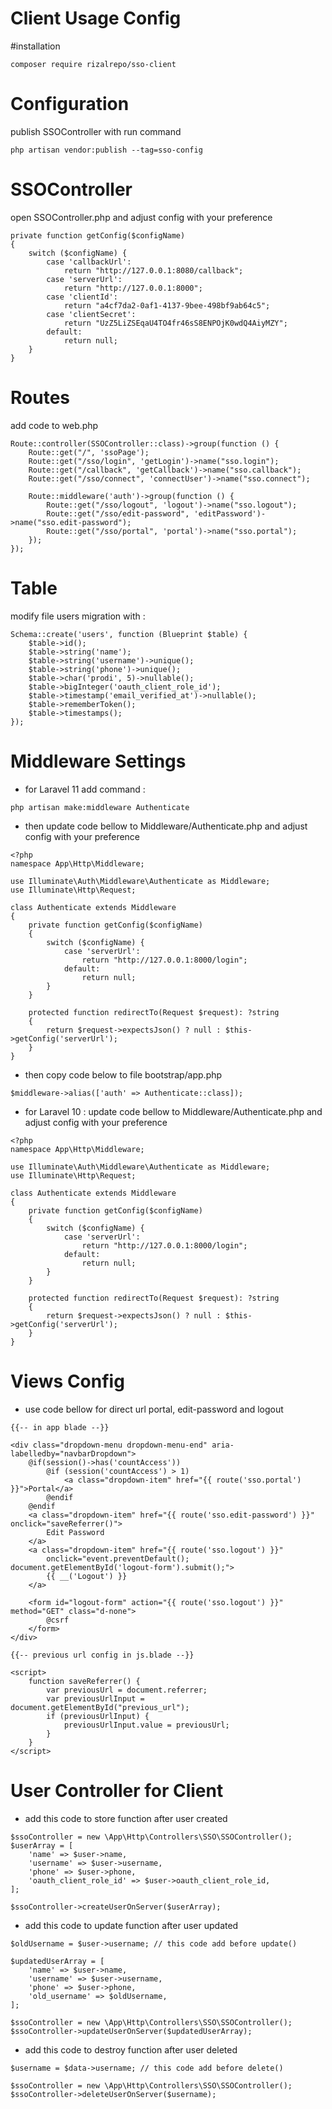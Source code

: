 # Client Usage Config

#installation
```
composer require rizalrepo/sso-client
```

# Configuration

publish SSOController with run command

```
php artisan vendor:publish --tag=sso-config
```

# SSOController

open SSOController.php and adjust config with your preference

```
private function getConfig($configName)
{
    switch ($configName) {
        case 'callbackUrl':
            return "http://127.0.0.1:8080/callback";
        case 'serverUrl':
            return "http://127.0.0.1:8000";
        case 'clientId':
            return "a4cf7da2-0af1-4137-9bee-498bf9ab64c5";
        case 'clientSecret':
            return "UzZ5LiZSEqaU4TO4fr46sS8ENPOjK0wdQ4AiyMZY";
        default:
            return null;
    }
}
```

# Routes

add code to web.php

```
Route::controller(SSOController::class)->group(function () {
    Route::get("/", 'ssoPage');
    Route::get("/sso/login", 'getLogin')->name("sso.login");
    Route::get("/callback", 'getCallback')->name("sso.callback");
    Route::get("/sso/connect", 'connectUser')->name("sso.connect");

    Route::middleware('auth')->group(function () {
        Route::get("/sso/logout", 'logout')->name("sso.logout");
        Route::get("/sso/edit-password", 'editPassword')->name("sso.edit-password");
        Route::get("/sso/portal", 'portal')->name("sso.portal");
    });
});
```

# Table

modify file users migration with :

```
Schema::create('users', function (Blueprint $table) {
    $table->id();
    $table->string('name');
    $table->string('username')->unique();
    $table->string('phone')->unique();
    $table->char('prodi', 5)->nullable();
    $table->bigInteger('oauth_client_role_id');
    $table->timestamp('email_verified_at')->nullable();
    $table->rememberToken();
    $table->timestamps();
});
```

# Middleware Settings

-   for Laravel 11 add command :

```
php artisan make:middleware Authenticate
```

-   then update code bellow to Middleware/Authenticate.php and adjust config with your preference

```
<?php
namespace App\Http\Middleware;

use Illuminate\Auth\Middleware\Authenticate as Middleware;
use Illuminate\Http\Request;

class Authenticate extends Middleware
{
    private function getConfig($configName)
    {
        switch ($configName) {
            case 'serverUrl':
                return "http://127.0.0.1:8000/login";
            default:
                return null;
        }
    }

    protected function redirectTo(Request $request): ?string
    {
        return $request->expectsJson() ? null : $this->getConfig('serverUrl');
    }
}
```

-   then copy code below to file bootstrap/app.php

```
$middleware->alias(['auth' => Authenticate::class]);
```

-   for Laravel 10 : update code bellow to Middleware/Authenticate.php and adjust config with your preference

```
<?php
namespace App\Http\Middleware;

use Illuminate\Auth\Middleware\Authenticate as Middleware;
use Illuminate\Http\Request;

class Authenticate extends Middleware
{
    private function getConfig($configName)
    {
        switch ($configName) {
            case 'serverUrl':
                return "http://127.0.0.1:8000/login";
            default:
                return null;
        }
    }

    protected function redirectTo(Request $request): ?string
    {
        return $request->expectsJson() ? null : $this->getConfig('serverUrl');
    }
}
```

# Views Config

-   use code bellow for direct url portal, edit-password and logout

```
{{-- in app blade --}}

<div class="dropdown-menu dropdown-menu-end" aria-labelledby="navbarDropdown">
    @if(session()->has('countAccess'))
        @if (session('countAccess') > 1)
            <a class="dropdown-item" href="{{ route('sso.portal') }}">Portal</a>
        @endif
    @endif
    <a class="dropdown-item" href="{{ route('sso.edit-password') }}" onclick="saveReferrer()">
        Edit Password
    </a>
    <a class="dropdown-item" href="{{ route('sso.logout') }}"
        onclick="event.preventDefault(); document.getElementById('logout-form').submit();">
        {{ __('Logout') }}
    </a>

    <form id="logout-form" action="{{ route('sso.logout') }}" method="GET" class="d-none">
        @csrf
    </form>
</div>

{{-- previous url config in js.blade --}}

<script>
    function saveReferrer() {
        var previousUrl = document.referrer;
        var previousUrlInput = document.getElementById("previous_url");
        if (previousUrlInput) {
            previousUrlInput.value = previousUrl;
        }
    }
</script>
```

# User Controller for Client

-   add this code to store function after user created

```
$ssoController = new \App\Http\Controllers\SSO\SSOController();
$userArray = [
    'name' => $user->name,
    'username' => $user->username,
    'phone' => $user->phone,
    'oauth_client_role_id' => $user->oauth_client_role_id,
];

$ssoController->createUserOnServer($userArray);
```

-   add this code to update function after user updated

```
$oldUsername = $user->username; // this code add before update()

$updatedUserArray = [
    'name' => $user->name,
    'username' => $user->username,
    'phone' => $user->phone,
    'old_username' => $oldUsername,
];

$ssoController = new \App\Http\Controllers\SSO\SSOController();
$ssoController->updateUserOnServer($updatedUserArray);
```

-   add this code to destroy function after user deleted

```
$username = $data->username; // this code add before delete()

$ssoController = new \App\Http\Controllers\SSO\SSOController();
$ssoController->deleteUserOnServer($username);
```
